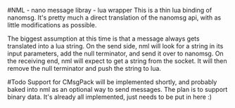 #NML - nano message libray - lua wrapper
This is a thin lua binding of nanomsg. It's pretty much a direct translation of the nanomsg api, with as little modifications as possible. 

The biggest assumption at this time is that a message always gets translated into a lua string. 
On the send side, nml will look for a string in its input parameters, add the null terminator, and send it over to nanomsg.
On the receiving end, nml will expect to get a string from the socket. It will then remove the null terminator and push the string to lua.

#Todo
Support for CMsgPack will be implemented shortly, and probably baked into nml as an optional way to send messages. The plan is to support binary data. It's already all implemented, just needs to be put in here :)